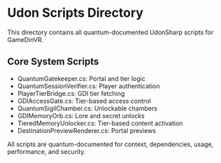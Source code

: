 # Udon Scripts Directory

This directory contains all quantum-documented UdonSharp scripts for GameDinVR.

## Core System Scripts
- QuantumGatekeeper.cs: Portal and tier logic
- QuantumSessionVerifier.cs: Player authentication
- PlayerTierBridge.cs: GDI tier fetching
- GDIAccessGate.cs: Tier-based access control
- QuantumSigilChamber.cs: Unlockable chambers
- GDIMemoryOrb.cs: Lore and secret unlocks
- TieredMemoryUnlocker.cs: Tier-based content activation
- DestinationPreviewRenderer.cs: Portal previews

All scripts are quantum-documented for context, dependencies, usage, performance, and security. 